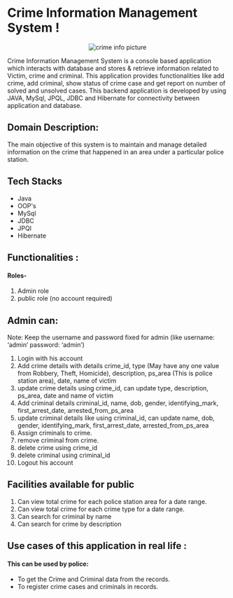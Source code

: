 # Crime Information Management System !

 <p align="center">
  <img src="https://1000projects.org/wp-content/uploads/2013/04/crime-file-management-system.jpg" title="crime info picture">
</p>

Crime Information Management System is a console based application which interacts with database and stores & retrieve information related to Victim, crime and criminal. This application provides functionalities like add crime, add criminal, show status of crime case and get report on number of solved and unsolved cases. This backend application is developed by using JAVA, MySql, JPQL, JDBC and Hibernate for connectivity between application and database.

## Domain Description:
The main objective of this system is to maintain and manage detailed information on the crime that happened in an area under a particular police station.

## Tech Stacks
- Java
- OOP's
- MySql
- JDBC
- JPQl
- Hibernate

## Functionalities :
#### Roles-
1. Admin role
2. public role (no account required)

## Admin can:
Note: Keep the username and password fixed for admin (like username: ‘admin’ password: ‘admin’)
1. Login with his account
2. Add crime details with details crime_id, type (May have any one value from Robbery, Theft, Homicide), description, ps_area (This is police station area), date, name of victim
3. update crime details using crime_id, can update type, description, ps_area, date and name of victim
4. Add criminal details criminal_id, name, dob, gender, identifying_mark, first_arrest_date, arrested_from_ps_area
5. update criminal details like using criminal_id, can update name, dob, gender, identifying_mark, first_arrest_date, arrested_from_ps_area
6. Assign criminals to crime.
7. remove criminal from crime.
8. delete crime using crime_id
9. delete criminal using criminal_id
10. Logout his account

## Facilities available for public
1. Can view total crime for each police station area for a date range. 
2. Can view total crime for each crime type for a date range.
3. Can search for criminal by name
4. Can search for crime by description



## Use cases of this application in real life :
#### This can be used by police:
- To get the Crime and Criminal data from the records.
- To register crime cases and criminals in records.




